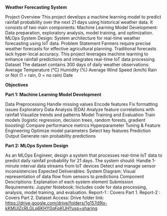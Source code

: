 **Weather Forecasting System**

Project Overview This project develops a machine learning model to predict rainfall probability over the next 21 days using historical weather data. It consists of two main components:
Machine Learning Model Development: Data preparation, exploratory analysis, model training, and optimization.
MLOps System Design: System architecture for real-time weather forecasting using IoT data.
Problem Statement Farmers require precise weather forecasts for effective agricultural planning. Traditional forecasts lack hyper-local accuracy. This project leverages machine learning to enhance rainfall predictions and integrates real-time IoT data processing.
Dataset The dataset contains 300 days of daily weather observations:
Average Temperature (°C)
Humidity (%)
Average Wind Speed (km/h)
Rain or Not (1 = rain, 0 = no rain)
Date

**Objectives**

**Part 1: Machine Learning Model Development**

Data Preprocessing 
Handle missing values
Encode features
Fix formatting issues
Exploratory Data Analysis (EDA) 
Analyze feature correlations with rainfall
Visualize trends and patterns
Model Training and Evaluation 
Train models (logistic regression, decision trees, random forests, gradient boosting)
Compare performance metrics
Hyperparameter Tuning & Feature Engineering 
Optimize model parameters
Select key features
Prediction Output 
Generate rain probability predictions

**Part 2: MLOps System Design**

As an MLOps Engineer, design a system that processes real-time IoT data to predict daily rainfall probability for 21 days. The system should:
Handle 1-minute interval data streams from IoT devices
Detect and manage sensor inconsistencies
Expected Deliverables:
System Diagram: Visual representation of data flow from sensors to predictions
Component Descriptions: Explanation of each system element
Submission Requirements:
Jupyter Notebook: Includes code for data processing, analysis, model training, and evaluation.
Report-1 : Covers Part 1.
Report-2 : Covers Part 2.
Dataset Access: Drive folder link: https://drive.google.com/drive/folders/1g157d9lx-kKMUlZcRLGLq6KHY0qFpKUH?usp=sharing


